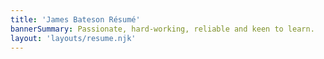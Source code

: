 ```yaml
---
title: 'James Bateson Résumé'
bannerSummary: Passionate, hard-working, reliable and keen to learn.
layout: 'layouts/resume.njk'
---
```

